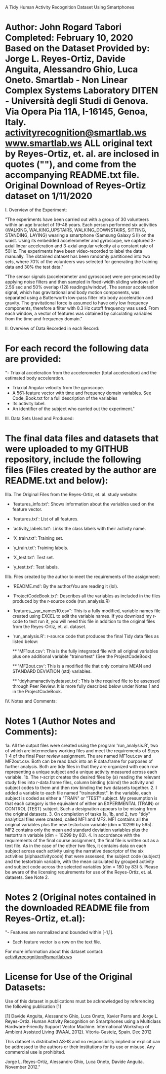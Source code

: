 
A Tidy Human Activity Recognition Dataset Using Smartphones

Author:  John Rogard Tabori
Completed:  February 10, 2020
Based on the Dataset Provided by:
	Jorge L. Reyes-Ortiz, Davide Anguita, Alessandro Ghio, Luca Oneto.
	Smartlab - Non Linear Complex Systems Laboratory
	DITEN - Università degli Studi di Genova.
	Via Opera Pia 11A, I-16145, Genoa, Italy.
	activityrecognition@smartlab.ws
	www.smartlab.ws
	ALL original text by Reyes-Ortiz, et. al. are inclosed in quotes ("<text>"),
	and come from the accompanying README.txt file.
Original Download of Reyes-Ortiz dataset on 1/11/2020
==================================================================
I.  Overview of the Experiment:

"The experiments have been carried out with a group of 30 volunteers within an age bracket of 19-48 years. Each person performed six activities (WALKING, WALKING_UPSTAIRS, WALKING_DOWNSTAIRS, SITTING, STANDING, LAYING) wearing a smartphone (Samsung Galaxy S II) on the waist. Using its embedded accelerometer and gyroscope, we captured 3-axial linear acceleration and 3-axial angular velocity at a constant rate of 50Hz. The experiments have been video-recorded to label the data manually. The obtained dataset has been randomly partitioned into two sets, where 70% of the volunteers was selected for generating the training data and 30% the test data." 

"The sensor signals (accelerometer and gyroscope) were per-processed by applying noise filters and then sampled in fixed-width sliding windows of 2.56 sec and 50% overlap (128 readings/window). The sensor acceleration signal, which has gravitational and body motion components, was separated using a Butterworth low-pass filter into body acceleration and gravity. The gravitational force is assumed to have only low frequency components, therefore a filter with 0.3 Hz cutoff frequency was used. From each window, a vector of features was obtained by calculating variables from the time and frequency domain."

II. Overview of Data Recorded in each Record:

For each record the following data are provided:
======================================

"- Triaxial acceleration from the accelerometer (total acceleration) and the estimated body acceleration.
- Triaxial Angular velocity from the gyroscope. 
- A 561-feature vector with time and frequency domain variables.  See Code_Book.txt for a full description of the variables
- Its activity label. 
- An identifier of the subject who carried out the experiment."

III.  Data Sets Used and Produced:

The final data files and datasets that were uploaded to my GITHUB repository, include the following files (Files created by the author are README.txt and below):
=========================================
IIIa. The Original Files from the Reyes-Ortiz, et. al. study website:

- 'features_info.txt': Shows information about the variables used on the feature vector.

- 'features.txt': List of all features.

- 'activity_labels.txt': Links the class labels with their activity name.

- 'X_train.txt': Training set.

- 'y_train.txt': Training labels.

- 'X_test.txt': Test set.

- 'y_test.txt': Test labels.

IIIb. Files created by the author to meet the requirements of the assignment:

- 'README.md':  By the author/You are reading it (lol).

- 'ProjectCodeBook.txt':  Describes all the variables as included in the files produced by the r-source code (run_analysis.R)

- 'features__var_names10.csv": This is a fully modified, variable names file created using EXCEL to edit the variable names.
			       If you download my r-code to test run it, you will need this file in addition to the original
			       files from the Reyes-Ortiz, et. al. dataset.  

- 'run_analysis.R':  r-source code that produces the final Tidy data files as listed below:

	** 'MF1out.csv':  This is the fully integrated file with all original variables plus one additional variable "trainortest" 			     (See the ProjectCodeBook)

	** 'MF2out.csv':  This is a modified file that only contains MEAN and STANDARD DEVIATION (std) variables.

	** 'tidyhumanactivitydataset.txt':  This is the required file to be assessed through Peer Review.  It is more fully described 						  below under Notes  1 and in the ProjectCodeBook.

IV. Notes and Comments:

Notes 1 (Author Notes and Comments):
======
1a.  All the output files were created using the program 'run_analysis.R', two of which
    are intermediary working files and meet the requirements of Steps 1-4 of the final
    Peer review assignment.  The are named MF1out.csv and MF2out.csv.  Both can be read
    back into an R data.frame for purposes of further analysis.  Both are tidy files in
    that they are organized with each row representing a unique subject and a unique
    activity measured across each variable.
1b. The r-script creates the desired files by (a) reading the relevant study files into r-data.frame files, 
    column binding (cbind) the activity and subject codes to them and then row binding the two datasets together.
2.  I added a variable to each file named "trainandtest".  In the variable, each subject
    is coded as either a "TRAIN" or "TEST" subject.  My presumption is that each category
    is the equivalent of either an EXPERIMENTAL (TRAIN) or CONTROL (TEST) subject. Such
    a designation appears to be missing from the original datasets.
3.  On completion of tasks 1a, 1b, and 2, two "tidy" analytical files were created, called
    MF1 and MF2.  MF1 contains all the original variables plus the new testortrain
    variable (dim = 10299 by 565).  MF2 contains only the mean and standard deviation
    variables plus the testortrain variable (dim = 10299 by 83).
4.  In accordance with the requirements of the final course assignment, the final file
    is written out as a text file.  As in the case of the other two files, it contains
    data on each subject across each activity using the narrative descriptor of the 
    six activities (alphaactivitycode) that were assessed, the subject code (subject) and the testortrain
    variable, with the mean calculated by grouped activity and subject code across the selected variables
    (dim = 180 by 83) 
5.  Please be aware of the licensing requirements for use of the Reyes-Ortiz, et. al. datasets.  See Note 2.
    
Notes 2 (Original notes contained in the downloaded README file from Reyes-Ortiz, et.al): 
======
"- Features are normalized and bounded within [-1,1].
- Each feature vector is a row on the text file.

For more information about this dataset contact: activityrecognition@smartlab.ws

License for Use of the Original Datasets:
========
Use of this dataset in publications must be acknowledged by referencing the following publication [1] 

[1] Davide Anguita, Alessandro Ghio, Luca Oneto, Xavier Parra and Jorge L. Reyes-Ortiz. Human Activity Recognition on Smartphones using a Multiclass Hardware-Friendly Support Vector Machine. International Workshop of Ambient Assisted Living (IWAAL 2012). Vitoria-Gasteiz, Spain. Dec 2012

This dataset is distributed AS-IS and no responsibility implied or explicit can be addressed to the authors or their institutions for its use or misuse. Any commercial use is prohibited.

Jorge L. Reyes-Ortiz, Alessandro Ghio, Luca Oneto, Davide Anguita. November 2012."
